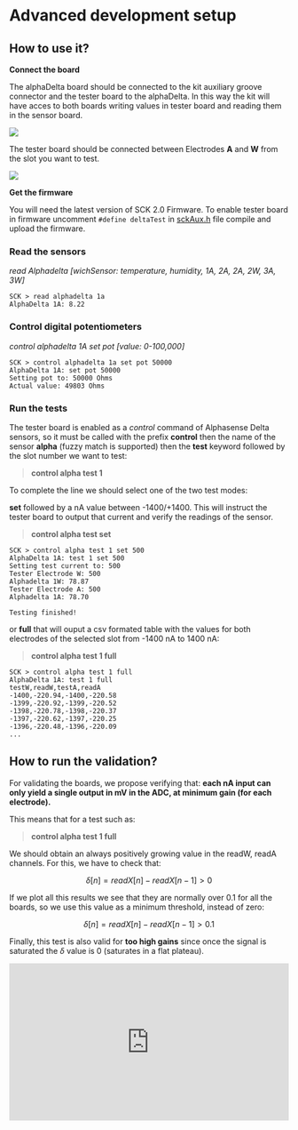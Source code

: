 Advanced development setup
==========================

## How to use it?

**Connect the board**

The alphaDelta board should be connected to the kit auxiliary groove connector and the tester board to the alphaDelta. In this way the kit will have acces to both boards writing values in tester board and reading them in the sensor board.

![](https://i.imgur.com/MqFyvDm.png)

The tester board should be connected between Electrodes **A** and **W** from the slot you want to test.

![](https://i.imgur.com/5hJTQIw.png)

**Get the firmware**

You will need the latest version of SCK 2.0 Firmware. To enable tester board in firmware uncomment `#define deltaTest` in [sckAux.h](https://github.com/fablabbcn/smartcitizen-kit-15/blob/master/sam/src/sckAux.h#L10) file compile and upload the firmware.


### Read the sensors

_read Alphadelta [wichSensor: temperature, humidity, 1A, 2A, 2A, 2W, 3A, 3W]_

```
SCK > read alphadelta 1a
AlphaDelta 1A: 8.22
```

### Control digital potentiometers

_control alphadelta 1A set pot [value: 0-100,000]_

```
SCK > control alphadelta 1a set pot 50000
AlphaDelta 1A: set pot 50000
Setting pot to: 50000 Ohms
Actual value: 49803 Ohms
```

### Run the tests

The tester board is enabled as a _control_ command of Alphasense Delta sensors, so it must be called with the prefix **control** then the name of the sensor **alpha** (fuzzy match is supported) then the **test** keyword followed by the slot number we want to test:

> **control alpha test 1**

To complete the line we should select one of the two test modes:

**set** followed by a nA value between -1400/+1400. This will instruct the tester board to output that current and verify the readings of the sensor.

> **control alpha test <slot> set <value>**

```
SCK > control alpha test 1 set 500
AlphaDelta 1A: test 1 set 500
Setting test current to: 500
Tester Electrode W: 500
Alphadelta 1W: 78.87
Tester Electrode A: 500
Alphadelta 1A: 78.70

Testing finished!
```
or **full** that will ouput a csv formated table with the values for both electrodes of the selected slot from -1400 nA to 1400 nA:

> **control alpha test 1 full**

```
SCK > control alpha test 1 full
AlphaDelta 1A: test 1 full
testW,readW,testA,readA
-1400,-220.94,-1400,-220.58
-1399,-220.92,-1399,-220.52
-1398,-220.78,-1398,-220.37
-1397,-220.62,-1397,-220.25
-1396,-220.48,-1396,-220.09
...
```

## How to run the validation?

For validating the boards, we propose verifying that: **each nA input can only yield a single output in mV in the ADC, at minimum gain (for each electrode).**

This means that for a test such as:

> **control alpha test 1 full**

We should obtain an always positively growing value in the readW, readA channels. For this, we have to check that:

$$
\delta[n] = readX[n]-readX[n-1]>0
$$

If we plot all this results we see that they are normally over 0.1 for all the boards, so we use this value as a minimum threshold, instead of zero:

$$
\delta[n] = readX[n]-readX[n-1]>0.1
$$

Finally, this test is also valid for **too high gains** since once the signal is saturated the $\delta$ value is 0 (saturates in a flat plateau).

<style>.embed-container { position: relative; padding-bottom: 56.25%; height: 0; overflow: hidden; max-width: 100%; } .embed-container iframe, .embed-container object, .embed-container embed { position: absolute; top: 0; left: 0; width: 100%; height: 100%; }</style><div class='embed-container'><iframe src='https://www.youtube.com/embed/i89nVDCQdII' frameborder='0' allowfullscreen></iframe></div>
